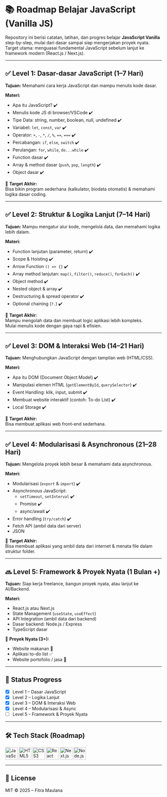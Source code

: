 # 📚 Roadmap Belajar JavaScript (Vanilla JS)

Repository ini berisi catatan, latihan, dan progres belajar **JavaScript Vanilla** step-by-step, mulai dari dasar sampai siap mengerjakan proyek nyata.  
Target utama: menguasai fundamental JavaScript sebelum lanjut ke framework modern (React.js / Next.js).

---

## ✅ Level 1: Dasar-dasar JavaScript (1–7 Hari)

**Tujuan:** Memahami cara kerja JavaScript dan mampu menulis kode dasar.

**Materi:**

- Apa itu JavaScript? ✔️
- Menulis kode JS di browser/VSCode ✔️
- Tipe Data: string, number, boolean, null, undefined ✔️
- Variabel: `let`, `const`, `var` ✔️
- Operator: `+`, `-`, `*`, `/`, `%`, `==`, `===` ✔️
- Percabangan: `if`, `else`, `switch` ✔️
- Perulangan: `for`, `while`, `do...while` ✔️
- Function dasar ✔️
- Array & method dasar (`push`, `pop`, `length`) ✔️
- Object dasar ✔️

🎯 **Target Akhir:**  
Bisa bikin program sederhana (kalkulator, biodata otomatis) & memahami logika dasar coding.

---

## ✅ Level 2: Struktur & Logika Lanjut (7–14 Hari)

**Tujuan:** Mampu mengatur alur kode, mengelola data, dan memahami logika lebih dalam.

**Materi:**

- Function lanjutan (parameter, return) ✔️
- Scope & Hoisting ✔️
- Arrow Function `() => {}` ✔️
- Array method lanjutan: `map()`, `filter()`, `reduce()`, `forEach()` ✔️
- Object method ✔️
- Nested object & array ✔️
- Destructuring & spread operator ✔️
- Optional chaining (`?.`) ✔️

🎯 **Target Akhir:**  
Mampu mengolah data dan membuat logic aplikasi lebih kompleks.  
Mulai menulis kode dengan gaya rapi & efisien.

---

## ✅ Level 3: DOM & Interaksi Web (14–21 Hari)

**Tujuan:** Menghubungkan JavaScript dengan tampilan web (HTML/CSS).

**Materi:**

- Apa itu DOM (Document Object Model) ✔️
- Manipulasi elemen HTML (`getElementById`, `querySelector`) ✔️
- Event Handling: klik, input, submit ✔️
- Membuat website interaktif (contoh: To-do List) ✔️
- Local Storage ✔️

🎯 **Target Akhir:**  
Bisa membuat aplikasi web front-end sederhana.

---

## ✅ Level 4: Modularisasi & Asynchronous (21–28 Hari)

**Tujuan:** Mengelola proyek lebih besar & memahami data asynchronous.

**Materi:**

- Modularisasi (`export` & `import`) ✔️
- Asynchronous JavaScript:
  - `setTimeout`, `setInterval` ✔️
  - Promise ✔️
  - async/await ✔️
- Error handling (`try/catch`) ✔️
- Fetch API (ambil data dari server)
- JSON

🎯 **Target Akhir:**  
Bisa membuat aplikasi yang ambil data dari internet & menata file dalam struktur folder.

---

## 🔜 Level 5: Framework & Proyek Nyata (1 Bulan +)

**Tujuan:** Siap kerja freelance, bangun proyek nyata, atau lanjut ke AI/Backend.

**Materi:**

- React.js atau Next.js
- State Management (`useState`, `useEffect`)
- API Integration (ambil data dari backend)
- Dasar backend: Node.js / Express
- TypeScript dasar

🎯 **Proyek Nyata (3+):**

- Website makanan 🍔
- Aplikasi to-do list ✅
- Website portofolio / jasa 💼

---

## 📌 Status Progress

- [x] Level 1 – Dasar JavaScript
- [x] Level 2 – Logika Lanjut
- [x] Level 3 – DOM & Interaksi Web
- [x] Level 4 – Modularisasi & Async
- [ ] Level 5 – Framework & Proyek Nyata

---

## 🛠️ Tech Stack (Roadmap)

<p>
  <img src="https://cdn.jsdelivr.net/gh/devicons/devicon/icons/javascript/javascript-original.svg" width="40" alt="JavaScript"/>
  <img src="https://cdn.jsdelivr.net/gh/devicons/devicon/icons/html5/html5-original.svg" width="40" alt="HTML5"/>
  <img src="https://cdn.jsdelivr.net/gh/devicons/devicon/icons/css3/css3-original.svg" width="40" alt="CSS3"/>
  <img src="https://cdn.jsdelivr.net/gh/devicons/devicon/icons/react/react-original.svg" width="40" alt="React"/>
  <img src="https://cdn.jsdelivr.net/gh/devicons/devicon/icons/nextjs/nextjs-original.svg" width="40" alt="Next.js"/>
  <img src="https://cdn.jsdelivr.net/gh/devicons/devicon/icons/nodejs/nodejs-original.svg" width="40" alt="Node.js"/>
</p>

---

## 📜 License

MIT © 2025 – Fitra Maulana
